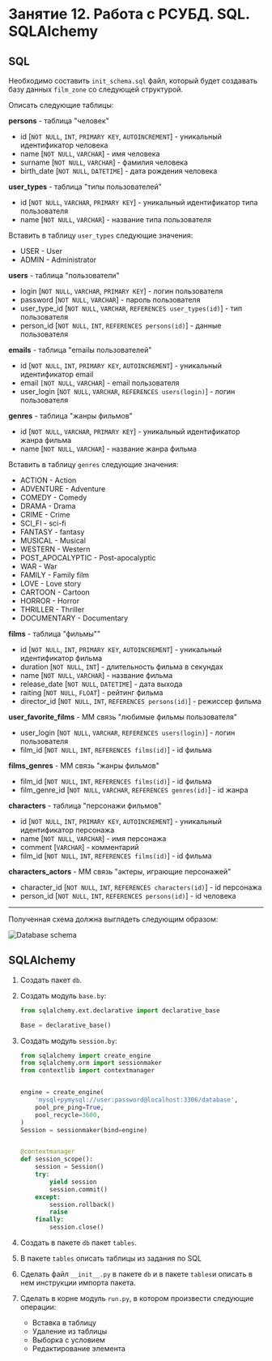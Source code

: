 # Занятие 12. Работа с РСУБД. SQL. SQLAlchemy

## SQL

Необходимо составить ```init_schema.sql``` файл, который будет создавать
базу данных ```film_zone``` со следующей структурой.

Описать следующие таблицы:

**persons** - таблица "человек"

* id [```NOT NULL```, ```INT```, ```PRIMARY KEY```, ```AUTOINCREMENT```] - уникальный идентификатор человека
* name [```NOT NULL```, ```VARCHAR```] - имя человека
* surname [```NOT NULL```, ```VARCHAR```] - фамилия человека
* birth_date [```NOT NULL```, ```DATETIME```] - дата рождения человека

**user_types** - таблица "типы пользователей"

* id [```NOT NULL```, ```VARCHAR```, ```PRIMARY KEY```] - уникальный идентификатор типа пользователя
* name [```NOT NULL```, ```VARCHAR```] - название типа пользователя

Вставить в таблицу ```user_types``` следующие значения:

* USER - User 
* ADMIN - Administrator

**users** - таблица "пользователи"

* login [```NOT NULL```, ```VARCHAR```, ```PRIMARY KEY```] - логин пользователя
* password [```NOT NULL```, ```VARCHAR```] - пароль пользователя
* user_type_id [```NOT NULL```, ```VARCHAR```, ```REFERENCES user_types(id)```] - тип пользователя
* person_id [```NOT NULL```, ```INT```, ```REFERENCES persons(id)```] - данные пользователя

**emails** - таблица "emailы пользователей"

* id [```NOT NULL```, ```INT```, ```PRIMARY KEY```, ```AUTOINCREMENT```] - уникальный идентификатор email
* email ```[NOT NULL```, ```VARCHAR```] - email пользователя
* user_login [```NOT NULL```, ```VARCHAR```, ```REFERENCES users(login)```] - логин пользователя

**genres** - таблица "жанры фильмов"

* id [```NOT NULL```, ```VARCHAR```, ```PRIMARY KEY```] - уникальный идентификатор жанра фильма
* name [```NOT NULL```, ```VARCHAR```] - название жанра фильма

Вставить в таблицу ```genres``` следующие значения:

* ACTION - Action 
* ADVENTURE - Adventure 
* COMEDY - Comedy
* DRAMA - Drama
* CRIME - Crime
* SCI_FI - sci-fi  
* FANTASY - fantasy
* MUSICAL - Musical 
* WESTERN - Western  
* POST_APOCALYPTIC - Post-apocalyptic  
* WAR - War 
* FAMILY - Family film 
* LOVE - Love story
* CARTOON - Cartoon
* HORROR - Horror 
* THRILLER - Thriller  
* DOCUMENTARY - Documentary

**films** - таблица "фильмы""

* id [```NOT NULL```, ```INT```, ```PRIMARY KEY```, ```AUTOINCREMENT```] - уникальный идентификатор фильма
* duration [```NOT NULL```, ```INT```] - длительность фильма в секундах
* name [```NOT NULL```, ```VARCHAR```] - название фильма
* release_date [```NOT NULL```, ```DATETIME```] - дата выхода
* raiting [```NOT NULL```, ```FLOAT```] - рейтинг фильма
* director_id [```NOT NULL```, ```INT```, ```REFERENCES persons(id)```] - режиссер фильма

**user_favorite_films** - MM связь "любимые фильмы пользователя"

* user_login [```NOT NULL```, ```VARCHAR```, ```REFERENCES users(login)```] - логин пользователя
* film_id [```NOT NULL```, ```INT```, ```REFERENCES films(id)```] - id фильма

**films_genres** - MM связь "жанры фильмов"

* film_id [```NOT NULL```, ```INT```, ```REFERENCES films(id)```] - id фильма
* film_genre_id [```NOT NULL```, ```VARCHAR```, ```REFERENCES genres(id)```] - id жанра

**characters** - таблица "персонажи фильмов"
 
* id [```NOT NULL```, ```INT```, ```PRIMARY KEY```, ```AUTOINCREMENT```] - уникальный идентификатор персонажа
* name [```NOT NULL```, ```VARCHAR```] - имя персонажа
* comment [```VARCHAR```] - комментарий
* film_id [```NOT NULL```, ```INT```, ```REFERENCES films(id)```] - id фильма

**characters_actors** - MM связь "актеры, играющие персонажей"

* character_id [```NOT NULL```, ```INT```, ```REFERENCES characters(id)```] - id персонажа
* person_id [```NOT NULL```, ```INT```, ```REFERENCES persons(id)```] - id человека


***

Полученная схема должна выглядеть следующим образом:

![Database schema](schema.png)

## SQLAlchemy

1. Создать пакет ```db```.
2. Создать модуль ```base.by```:

    ```python
    from sqlalchemy.ext.declarative import declarative_base
    
    Base = declarative_base()
    ```

3. Создать модуль ```session.by```:

    ```python
    from sqlalchemy import create_engine
    from sqlalchemy.orm import sessionmaker
    from contextlib import contextmanager
    
    
    engine = create_engine(
        'mysql+pymysql://user:password@localhost:3306/database',
        pool_pre_ping=True,
        pool_recycle=3600,
    )
    Session = sessionmaker(bind=engine)
    
    
    @contextmanager
    def session_scope():
        session = Session()
        try:
            yield session
            session.commit()
        except:
            session.rollback()
            raise
        finally:
            session.close()
    ```

4. Создать в пакете ```db``` пакет ```tables```.
5. В пакете ```tables``` описать таблицы из задания по SQL
6. Сделать файл ```__init__.py``` в пакете ```db``` и в пакете ```tables```и описать в нем инструкции импорта пакета.
7. Сделать в корне модуль ```run.py```, в котором произвести следующие операции:

   * Вставка в таблицу
   * Удаление из таблицы
   * Выборка с условием
   * Редактирование элемента
